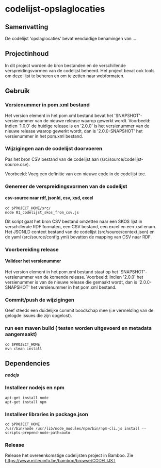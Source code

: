 # codelijst-opslaglocaties

## Samenvatting

De codelijst 'opslaglocaties' bevat eenduidige benamingen van ...


## Projectinhoud
In dit project worden de bron bestanden en de verschillende verspreidingsvormen van de codelijst beheerd.
Het project bevat ook tools om deze lijst te beheren en om te zetten naar webformaten.

## Gebruik

### Versienummer in pom.xml bestand
Het version element in het pom.xml bestand bevat het 'SNAPSHOT'-versienummer van de nieuwe release waarop gewerkt wordt.
Voorbeeld: Indien '1.0.0' de huidige release is en '2.0.0' is het versienummer van de nieuwe release waarop gewerkt wordt, dan is '2.0.0-SNAPSHOT' het versienummer in het pom.xml bestand.
### Wijzigingen aan de codelijst doorvoeren
Pas het bron CSV bestand van de codelijst aan (src/source/codelijst-source.csv).

Voorbeeld: Voeg een definitie van een nieuwe code in de codelijst toe.

### Genereer de verspreidingsvormen van de codelijst

#### csv-source naar rdf, jsonld, csv, xsd, excel

```
cd $PROJECT_HOME/src/
node 01_codelijst_skos_from_csv.js
```

Dit script gaat het bron CSV bestand omzetten naar een SKOS lijst in verschillende RDF formaten, een CSV bestand, een excel en een xsd enum.
Het JSONLD context bestand van de codelijst (src/source/context.json) en de yaml (src/source/config.yml) bevatten de mapping van CSV naar RDF.

### Voorbereiding release
#### Valideer het versienummer
Het version element in het pom.xml bestand staat op het 'SNAPSHOT'-versienummer van de komende release.
Voorbeeld: Indien '2.0.0' het versienummer is van de nieuwe release die gemaakt wordt, dan is '2.0.0-SNAPSHOT' het versienummer in het pom.xml bestand.

### Commit/push de wijzigingen
Geef steeds een duidelijke commit boodschap mee (i.e vermelding van de gelogde issues die zijn opgelost).


### run een maven build ( testen worden uitgevoerd en metadata aangemaakt)
```
cd $PROJECT_HOME
mvn clean install
```

## Dependencies

**_nodejs_**

### Installeer nodejs en npm
```
apt-get install node
apt-get install npm
```

### Installeer libraries in package.json
```
cd $PROJECT_HOME
/usr/bin/node /usr/lib/node_modules/npm/bin/npm-cli.js install --scripts-prepend-node-path=auto
```

### Release
Release het overeenkomstige codelijsten project in Bamboo. Zie https://www.milieuinfo.be/bamboo/browse/CODELIJST